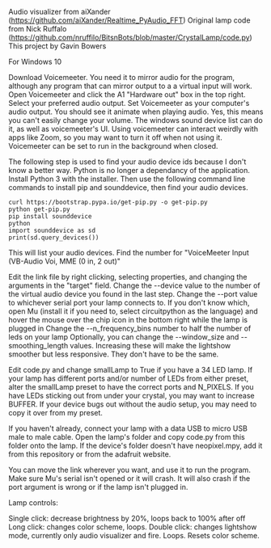 
Audio visualizer from aiXander (https://github.com/aiXander/Realtime_PyAudio_FFT)
Original lamp code from Nick Ruffalo (https://github.com/nruffilo/BitsnBots/blob/master/CrystalLamp/code.py)
This project by Gavin Bowers

For Windows 10

Download Voicemeeter. You need it to mirror audio for the program, although any program that can mirror output to a a virtual input will work.
Open Voicemeeter and click the A1 "Hardware out" box in the top right. Select your preferred audio output.
Set Voicemeeter as your computer's audio output. You should see it animate when playing audio. Yes, this means you can't easily change your volume. The windows sound device list can do it, as well as voicemeeter's UI. Using voicemeeter can interact weirdly with apps like Zoom, so you may want to turn it off when not using it. Voicemeeter can be set to run in the background when closed.

The following step is used to find your audio device ids because I don't know a better way. Python is no longer a dependancy of the application.
Install Python 3 with the installer. Then use the following command line commands to install pip and sounddevice, then find your audio devices.
		
	curl https://bootstrap.pypa.io/get-pip.py -o get-pip.py
	python get-pip.py
	pip install sounddevice
	python
	import sounddevice as sd
	print(sd.query_devices())

This will list your audio devices. Find the number for "VoiceMeeter Input (VB-Audio Voi, MME (0 in, 2 out)"

Edit the link file by right clicking, selecting properties, and changing the arguments in the "target" field.
Change the --device value to the number of the virtual audio device you found in the last step.
Change the --port value to whichever serial port your lamp connects to.
If you don't know which, open Mu (install it if you need to, select circuitpython as the language) and hover the mouse over the chip icon in the bottom right while the lamp is plugged in
Change the --n_frequency_bins number to half the number of leds on your lamp
Optionally, you can change the --window_size and --smoothing_length values. Increasing these will make the lightshow smoother but less responsive. They don't have to be the same.
	
Edit code.py and change smallLamp to True if you have a 34 LED lamp. If your lamp has different ports and/or number of LEDs from either preset, alter the smallLamp preset to have the correct ports and N_PIXELS. If you have LEDs sticking out from under your crystal, you may want to increase BUFFER. If your device bugs out without the audio setup, you may need to copy it over from my preset.

If you haven't already, connect your lamp with a data USB to micro USB male to male cable. Open the lamp's folder and copy code.py from this folder onto the lamp.
If the device's folder doesn't have neopixel.mpy, add it from this repository or from the adafruit website.

You can move the link wherever you want, and use it to run the program. Make sure Mu's serial isn't opened or it will crash. It will also crash if the port argument is wrong or if the lamp isn't plugged in.

Lamp controls:

Single click: decrease brightness by 20%, loops back to 100% after off
Long click: changes color scheme, loops.
Double click: changes lightshow mode, currently only audio visualizer and fire. Loops. Resets color scheme.
